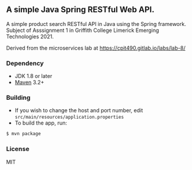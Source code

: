 ## A simple Java Spring RESTful Web API.

A simple product search RESTful API in Java using the Spring framework. Subject of Asssignment 1 in Griffith College Limerick Emerging Technologies 2021.

Derived from the microservices lab at https://cpit490.gitlab.io/labs/lab-8/

### Dependency
- JDK 1.8 or later
- [Maven](https://maven.apache.org/) 3.2+

### Building

- If you wish to change the host and port number, edit `src/main/resources/application.properties`
- To build the app, run:   

```bash
$ mvn package
```

### License
MIT


